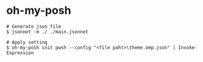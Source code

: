 # oh-my-posh

```Shell
# Generate json file
$ jsonnet -m ./ ./main.jsonnet

# Apply setting
$ oh-my-posh init pwsh --config "<file paht>\theme.omp.json" | Invoke-Expression
```

